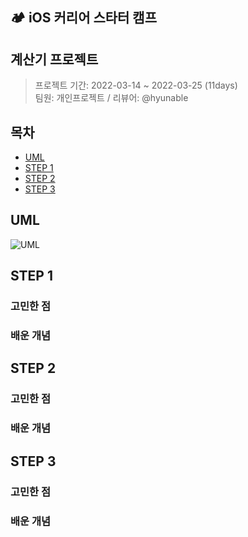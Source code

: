 ## 🏕 iOS 커리어 스타터 캠프

## 계산기 프로젝트

> 프로젝트 기간: 2022-03-14 ~ 2022-03-25 (11days)  
팀원: 개인프로젝트 / 리뷰어: @hyunable

## 목차
- [UML](#UML)
- [STEP 1](#STEP-1)
- [STEP 2](#STEP-2)
- [STEP 3](#STEP-3)

## UML
![UML](https://i.imgur.com/KCtTe3A.png)

## STEP 1

### 고민한 점


### 배운 개념

## STEP 2

### 고민한 점
### 배운 개념

## STEP 3

### 고민한 점
### 배운 개념
